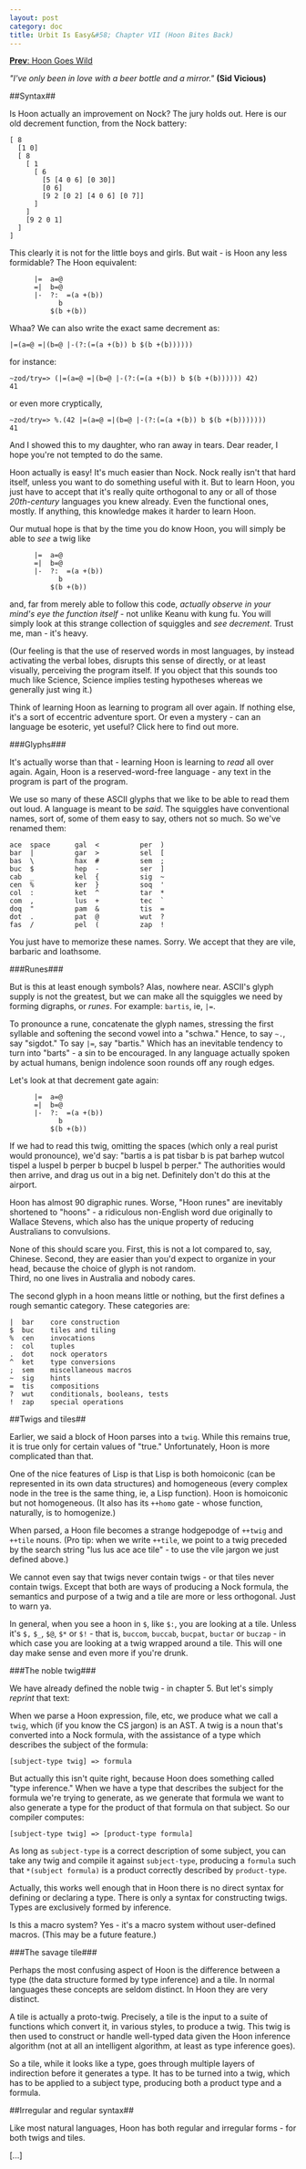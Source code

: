 ```yaml
---
layout: post
category: doc
title: Urbit Is Easy&#58; Chapter VII (Hoon Bites Back)
---
```


[**Prev**: Hoon Goes Wild](urbit-is-easy-ch6.html)

*"I've only been in love with a beer bottle and a mirror."*
**(Sid Vicious)**

##Syntax##

Is Hoon actually an improvement on Nock?  The jury holds out.
Here is our old decrement function, from the Nock battery:

    [ 8
      [1 0]
      [ 8
        [ 1
          [ 6
            [5 [4 0 6] [0 30]]
            [0 6]
            [9 2 [0 2] [4 0 6] [0 7]]
          ]
        ]
        [9 2 0 1]
      ]
    ]

This clearly it is not for the little boys and girls.  But wait -
is Hoon any less formidable?  The Hoon equivalent:

          |=  a=@
          =|  b=@
          |-  ?:  =(a +(b))
                b
              $(b +(b))

Whaa?  We can also write the exact same decrement as:

    |=(a=@ =|(b=@ |-(?:(=(a +(b)) b $(b +(b))))))

for instance:
  
    ~zod/try=> (|=(a=@ =|(b=@ |-(?:(=(a +(b)) b $(b +(b)))))) 42)
    41

or even more cryptically, 

    ~zod/try=> %.(42 |=(a=@ =|(b=@ |-(?:(=(a +(b)) b $(b +(b)))))))
    41

And I showed this to my daughter, who ran away in tears.  Dear
reader, I hope you're not tempted to do the same.

Hoon actually is easy!  It's much easier than Nock.  Nock really
isn't that hard itself, unless you want to do something useful
with it.  But to learn Hoon, you just have to accept that it's
really quite orthogonal to any or all of those *20th-century*
languages you knew already.  Even the functional ones, mostly.
If anything, this knowledge makes it harder to learn Hoon.

Our mutual hope is that by the time you do know Hoon, you will
simply be able to *see* a twig like

          |=  a=@
          =|  b=@
          |-  ?:  =(a +(b))
                b
              $(b +(b))

and, far from merely able to follow this code, *actually observe
in your mind's eye the function itself* - not unlike Keanu with
kung fu.  You will simply look at this strange collection of
squiggles and *see decrement*.  Trust me, man - it's heavy.

(Our feeling is that the use of reserved words in most languages,
by instead activating the verbal lobes, disrupts this sense of
directly, or at least visually, perceiving the program itself.
If you object that this sounds too much like Science, Science
implies testing hypotheses whereas we generally just wing it.)

Think of learning Hoon as learning to program all over again.  If
nothing else, it's a sort of eccentric adventure sport.  Or even
a mystery - can an language be esoteric, yet useful?  Click here
to find out more.

###Glyphs###

It's actually worse than that - learning Hoon is learning to
_read_ all over again.  Again, Hoon is a reserved-word-free
language - any text in the program is part of the program.

We use so many of these ASCII glyphs that we like to be able
to read them out loud.  A language is meant to be _said_.  The
squiggles have conventional names, sort of, some of them easy to
say, others not so much.  So we've renamed them:
 
    ace  space      gal  <          per  )
    bar  |          gar  >          sel  [
    bas  \          hax  #          sem  ;
    buc  $          hep  -          ser  ]
    cab  _          kel  {          sig  ~
    cen  %          ker  }          soq  '
    col  :          ket  ^          tar  *
    com  ,          lus  +          tec  `
    doq  "          pam  &          tis  =
    dot  .          pat  @          wut  ?
    fas  /          pel  (          zap  !

You just have to memorize these names.  Sorry.  We accept
that they are vile, barbaric and loathsome.

###Runes###

But is this at least enough symbols?  Alas, nowhere near.
ASCII's glyph supply is not the greatest, but we can make all the
squiggles we need by forming digraphs, or _runes_.  For example:
`bartis`, ie, `|=`.  

To pronounce a rune, concatenate the glyph names, stressing the
first syllable and softening the second vowel into a "schwa."
Hence, to say `~.`, say "sigdot."  To say `|=`, say "bartis."
Which has an inevitable tendency to turn into "barts" - a sin
to be encouraged.  In any language actually spoken by actual
humans, benign indolence soon rounds off any rough edges.

Let's look at that decrement gate again:

          |=  a=@
          =|  b=@
          |-  ?:  =(a +(b))
                b
              $(b +(b))

If we had to read this twig, omitting the spaces (which only a
real purist would pronounce), we'd say: "bartis a is pat tisbar b
is pat barhep wutcol tispel a luspel b perper b bucpel b luspel b
perper."  The authorities would then arrive, and drag us out in a
big net. Definitely don't do this at the airport.

Hoon has almost 90 digraphic runes.  Worse, "Hoon runes" are
inevitably shortened to "hoons" - a ridiculous non-English word
due originally to Wallace Stevens, which also has the unique
property of reducing Australians to convulsions.

None of this should scare you.  First, this is not a lot compared
to, say, Chinese.  Second, they are easier than you'd expect to
organize in your head, because the choice of glyph is not random.  
Third, no one lives in Australia and nobody cares.

The second glyph in a hoon means little or nothing, but the first
defines a rough semantic category.   These categories are:

    |  bar    core construction
    $  buc    tiles and tiling
    %  cen    invocations
    :  col    tuples
    .  dot    nock operators
    ^  ket    type conversions
    ;  sem    miscellaneous macros
    ~  sig    hints
    =  tis    compositions
    ?  wut    conditionals, booleans, tests
    !  zap    special operations

##Twigs and tiles##

Earlier, we said a block of Hoon parses into a `twig`.  While
this remains true, it is true only for certain values of "true."
Unfortunately, Hoon is more complicated than that.

One of the nice features of Lisp is that Lisp is both homoiconic
(can be represented in its own data structures) and homogeneous
(every complex node in the tree is the same thing, ie, a Lisp
function).  Hoon is homoiconic but not homogeneous.  (It also has
its `++homo` gate - whose function, naturally, is to homogenize.)

When parsed, a Hoon file becomes a strange hodgepodge of `++twig`
and `++tile` nouns.  (Pro tip: when we write `++tile`, we point
to a twig preceded by the search string "lus lus ace ace tile" -
to use the vile jargon we just defined above.)

We cannot even say that twigs never contain twigs - or that tiles
never contain twigs.  Except that both are ways of producing a
Nock formula, the semantics and purpose of a twig and a tile are 
more or less orthogonal.  Just to warn ya.

In general, when you see a hoon in `$`, like `$:`, you are
looking at a tile.  Unless it's `$,` `$_`, `$@`, `$*` or `$!` -
that is, `buccom`, `buccab`, `bucpat`, `buctar` or `buczap` -
in which case you are looking at a twig wrapped around a tile.
This will one day make sense and even more if you're drunk.

###The noble twig###

We have already defined the noble twig - in chapter 5.  But
let's simply *reprint* that text:

When we parse a Hoon expression, file, etc, we produce what we
call a `twig`, which (if you know the CS jargon) is an AST.  A
twig is a noun that's converted into a Nock formula, with
the assistance of a type which describes the subject of the
formula:

    [subject-type twig] => formula

But actually this isn't quite right, because Hoon does something
called "type inference."  When we have a type that describes the
subject for the formula we're trying to generate, as we generate
that formula we want to also generate a type for the product of
that formula on that subject.  So our compiler computes:

    [subject-type twig] => [product-type formula]

As long as `subject-type` is a correct description of some
subject, you can take any twig and compile it against
`subject-type`, producing a `formula` such that `*(subject
formula)` is a product correctly described by `product-type`.

Actually, this works well enough that in Hoon there is no direct
syntax for defining or declaring a type.  There is only a syntax
for constructing twigs.  Types are exclusively formed by inference.

Is this a macro system?  Yes - it's a macro system without
user-defined macros.  (This may be a future feature.)

###The savage tile###

Perhaps the most confusing aspect of Hoon is the difference
between a type (the data structure formed by type inference) and
a tile.  In normal languages these concepts are seldom distinct.
In Hoon they are very distinct.

A tile is actually a proto-twig.  Precisely, a tile is the input
to a suite of functions which convert it, in various styles, to 
produce a twig.  This twig is then used to construct or handle
well-typed data given the Hoon inference algorithm (not at all
an intelligent algorithm, at least as type inference goes).

So a tile, while it looks like a type, goes through multiple
layers of indirection before it generates a type.  It has to be
turned into a twig, which has to be applied to a subject type,
producing both a product type and a formula.

##Irregular and regular syntax##

Like most natural languages, Hoon has both regular and irregular
forms - for both twigs and tiles. 

[...]
